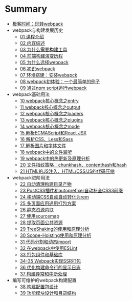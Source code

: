 # Summary

* [极客时间：玩转webpack](README.md)
* webpack与构建发展历史
  * [01 课程介绍](./chapter1-01-课程介绍.md)
  * [02 内容综述](./chapter1-02-内容综述.md)
  * [03 为什么需要构建工具](./chapter1-03-为什么需要构建工具.md)
  * [04 前端构建演变历程](./chapter1-04-前端构建演变历程.md)
  * [05 为什么选择webpack](./chapter1-05-为什么选择webpack.md)
  * [06 初识webpack](./chapter1-06-初识webpack.md)
  * [07 环境搭建：安装webapck](./chapter1-07-环境搭建：安装webapck.md)
  * [08 webpack初体验：一个最简单的例子](./chapter1-08-webpack初体验：一个最简单的例子.md)
  * [09 通过npm script运行webpack](./chapter1-09-通过npm-script运行webpack.md)
* webpack基础用法
  * [10 webpack核心概念之entry](./chapter2-10-webpack核心概念之entry.md)
  * [11 webpack核心概念之output](./chapter2-11-webpack核心概念之output.md)
  * [12 webpack核心概念之loaders](./chapter2-12-webpack核心概念之loaders.md)
  * [13 webpack核心概念之plugins](./chapter2-13-webpack核心概念之plugins.md)
  * [14 webpack核心概念之mode](./chapter2-14-webpack核心概念之mode.md)
  * [15 解析ECMAScript和React JSX](./chapter2-15-解析ECMAScript和React-JSX.md)
  * [16 解析CSS、Less和Sass](./chapter2-16-解析CSS、Less和Sass.md)
  * [17 解析图片和字体文件](./chapter2-17-解析图片和字体文件.md)
  * [18 webpack中的文件监听](./chapter2-18-webpack中的文件监听.md)
  * [19 webpack中的热更新及原理分析](./chapter2-19-webpack中的热更新及原理分析.md)
  * [20 文件指纹策略：chunkhash、contenthash和hash](./chapter2-20-文件指纹策略：chunkhash、contenthash和hash.md)
  * [21 HTML的JS注入、HTML/CSS/JS的代码压缩](./chapter2-21-HTML的JS注入和代码压缩.md)
* webpack进阶用法
  * [22 自动清理构建目录产物](./chapter3-22-自动清理构建目录产物.md)
  * [23 PostCSS插件和autoprefixer自动补全CSS3前缀](./chapter3-23-PostCSS插件和autoprefixer自动补全CSS3前缀.md)
  * [24 移动端CSS自动自动转化为rem](./chapter3-24-移动端CSS自动自动转化为rem.md)
  * [25 多页面应用通用打包方案](./chapter3-25-多页面应用通用打包方案.md)
  * [26 静态资源内联](./chapter3-26-静态资源内联.md)
  * [27 使用sourcemap](./chapter3-27-使用sourcemap.md)
  * [28 提取页面公共资源](./chapter3-28-提取页面公共资源.md)
  * [29 TreeShaking的使用和原理分析](./chapter3-29-TreeShaking的使用和原理分析.md)
  * [30 Scope-Hoisting使用和原理分析](./chapter3-30-Scope-Hoisting使用和原理分析.md)
  * [31 代码分割和动态import](./chapter3-31-代码分割和动态import.md)
  * [32 在webpack中使用ESLint](./chapter3-32-在webpack中使用ESLint.md)
  * [33 打包组件和基础库](./chapter3-33-打包组件和基础库.md)
  * [34-35 Webpack实现SSR打包](./chapter3-34-35-Webpack实现SSR打包.md)
  * [36 优化构建命令行的显示日志](./chapter3-36-优化构建命令行的显示日志.md)
  * [37 构建异常和中断处理](./chaptere-37-构建异常和中断处理.md)
* 编写可维护的webpack构建配置
  * [38 构建配置包设计](./chapter4-38-构建配置包设计.md)
  * [39 功能模块设计和目录结构](./chapter4-39-功能模块设计和目录结构.md)